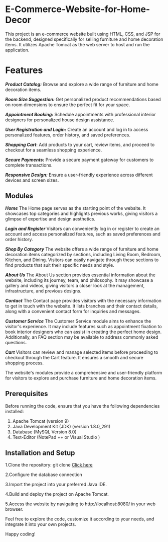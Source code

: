 # E-Commerce-Website-for-Home-Decor
This project is an e-commerce website built using HTML, CSS, and JSP for the backend, designed specifically for selling furniture and home decoration items. It utilizes Apache Tomcat as the web server to host and run the application.

# Features
***Product Catalog:*** Browse and explore a wide range of furniture and home decoration items.

***Room Size Suggestion:*** Get personalized product recommendations based on room dimensions to ensure the perfect fit for your space.

***Appointment Booking:*** Schedule appointments with professional interior designers for personalized house design assistance.

***User Registration and Login:*** Create an account and log in to access personalized features, order history, and saved preferences.

***Shopping Cart***: Add products to your cart, review items, and proceed to checkout for a seamless shopping experience.

***Secure Payments:*** Provide a secure payment gateway for customers to complete transactions.

***Responsive Design:*** Ensure a user-friendly experience across different devices and screen sizes.

## Modules
***Home***
The Home page serves as the starting point of the website. It showcases top categories and highlights previous works, giving visitors a glimpse of expertise and design aesthetics.

***Login and Register***
Visitors can conveniently log in or register to create an account and access personalized features, such as saved preferences and order history.

***Shop By Category***
The website offers a wide range of furniture and home decoration items categorized by sections, including Living Room, Bedroom, Kitchen, and Dining. Visitors can easily navigate through these sections to find products that suit their specific needs and style.

***About Us***
The About Us section provides essential information about the website, including its journey, team, and philosophy. It may showcase a gallery and videos, giving visitors a closer look at the management, infrastructure, and previous designs.

***Contact***
The Contact page provides visitors with the necessary information to get in touch with the website. It lists branches and their contact details, along with a convenient contact form for inquiries and messages.

***Customer Service***
The Customer Service module aims to enhance the visitor's experience. It may include features such as appointment fixation to book interior designers who can assist in creating the perfect home design. Additionally, an FAQ section may be available to address commonly asked questions.

***Cart***
Visitors can review and manage selected items before proceeding to checkout through the Cart feature. It ensures a smooth and secure shopping process.

The website's modules provide a comprehensive and user-friendly platform for visitors to explore and purchase furniture and home decoration items.
## Prerequisites
Before running the code, ensure that you have the following dependencies installed:
1. Apache Tomcat (version 9)
2. Java Development Kit (JDK) (version 1.8.0_291)
3. Database (MySQL Version 8.0)
4. Text-Editor (NotePad ++ or Visual Studio )

## Installation and Setup
1.Clone the repository: git clone [Click here](https://github.com/ramya-bashkaran/E-Commerce-Website-for-Home-Decor.git)

2.Configure the database connection 

3.Import the project into your preferred Java IDE.

4.Build and deploy the project on Apache Tomcat.

5.Access the website by navigating to http://localhost:8080/ in your web browser.



Feel free to explore the code, customize it according to your needs, and integrate it into your own projects. 


Happy coding!

